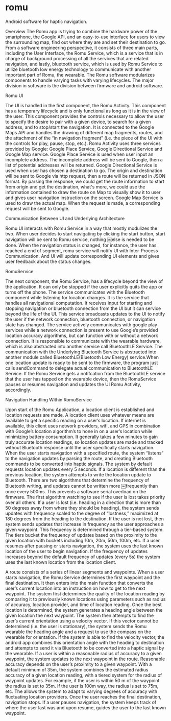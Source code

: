 romu
====

Android software for haptic navigation.

Overview
The Romu app is trying to combine the hardware power of the smartphone, the Google API, and an easy-to-use interface for users to view the surrounding map, find out where they are and set their destination to go. 
From a software engineering perspective, it consists of three main parts, including the User Interface, the Romu Service, which is a service that is in charge of background processing of all the services that are 
related navigation, and lastly, bluetooth service, which is used by Romu Service to utilize bluetooth low energy technology to communicate with another important part of Romu, the wearable.
The Romu software modularizes components to handle varying tasks with varying lifecycles. The major division in software is the division between firmware and android software.


Romu UI

The UI is handled in the first component, the Romu Activity. This component has a temporary lifecycle and is only functional as long as it is in the view of the user. This component provides the controls necessary 
to allow the user to specify the desire to pair with a given device, to search for a given address, and to stop/start the navigation. It is connected to the Google Maps API and handles the drawing of different map fragments,
routes, and the attachment of the “in navigation fragment” (i.e. the piece of the UI with the controls for play, pause, stop, etc.). Romu Activity uses three services provided by Google: Google Place Service, Google Directional
Service and Google Map service. Google Place Service is used when user input an incomplete address. The incomplete address will be sent to Google, then a list of potential addresses will be returned. Google Directional Service 
is used when user has chosen a destination to go. The origin and destination will be sent to Google via http request, then a route will be returned in JSON format. By parsing the response, we could get the route information to
start from origin and get the destination, what's more, we could use the information contained to draw the route on Map to visually show it to user and gives user navigation instruction on the screen. Google Map Service is used 
to draw the actual map. When the request is made, a corresponding request will be sent to Google.

Communication Between UI and Underlying Architecture

Romu UI interacts with Romu Service in a way that mostly modulizes the two. When user decides to start navigating by clicking the start button, start navigation will be sent to Romu service, nothing
￼else is needed to be done. When the navigation status is changed, for instance, the user has reached a end of segment, romu service will notify UI with Inter-Process Communication. And UI will update
corresponding UI elements and gives user feedback about the status changes.

RomuService

The next component, the Romu Service, has a lifecycle beyond the view of the application. It can only be stopped if the user explicitly quits the app or turns off the phone. The service communicates with the Bluetooth component 
while listening for location changes. It is the service that handles all navigational computation. It receives input for starting and stopping navigation or bluetooth connection from the UI but it can service beyond the life of the UI.
This service broadcasts updates to the UI to notify the user if the network connection, bluetooth connection, or navigation state has changed. The service actively communicates with google play services while a network connection is present 
to use Google’s provided location accuracy algorithms, but can function with or without a network connection. It is responsible to communicate with the wearable hardware, which is also abstracted into another service call BluetoothLE Service. 
The communication with the Underlying Bluetooth Service is abstracted into another module called BluetoothLE(Bluetooth Low Energy) service.When one location update is ready to be sent to the firmware, the program just calls sendCommand to delegate
actual communication to BluetoothLE Service. If the Romu Service gets a notifcation from the BluetoothLE service that the user has tapped on the wearable device, then the RomuService pauses or resumes navigation and updates the UI Romu Activity, accordingly.


Navigation Handling Within RomuService

Upon start of the Romu Application, a location client is established and location requests are made. A location client uses whatever means are available to get a specific reading on a user’s location. If internet is available, this client uses network providers, 
wifi, and GPS in combination with Google’s location algorithm’s to hone in on a user’s location while minimizing battery consumption. It generally takes a few minutes to gain truly accurate location readings, so location updates are made and tracked without Bluetooth
response until the user specifically starts navigation. When the user starts navigation with a specified route, the system “listens” to the navigation updates by parsing the route, and creating Bluetooth commands to be converted into haptic signals.
The system by default requests location updates every 5 seconds. If a location is different than the previous location, the system attempts to write the location update to Bluetooth. There are two algorithms that determine the frequency of Bluetooth writing, and updates cannot be written more
￼frequently than once every 500ms. This prevents a software serial overload on the firmware. The first algorithm watching to see if the user is lost takes priority over all others. If a user is lost (i.e. heading in a direction that is more than 50 degrees away from where they should be heading),
the system sends updates with frequency scaled to the degree of “lostness,” maximized at 180 degrees from the heading to the destination. If the user is not lost, then system sends updates that increase in frequency as the user approaches a given waypoint. This frequency is determined through a tier-based system. 
The tiers bucket the frequency of updates based on the proximity to the given location with buckets including 10m, 20m, 50m, 100m, etc. If a user resumes after pausing or starts navigation, the system uses the last known location of the user to begin navigation. If the frequency of updates increases beyond the default
frequency of updates (every 5s) the system uses the last known location from the location client.

A route consists of a series of linear segments and waypoints. When a user starts navigation, the Romu Service determines the first waypoint and the final destination. It then enters into the main function that converts the user’s current location into an instruction on how to get to the next waypoint. The system first 
determines the quality of the location reading by comparing it to previously known locations using parameters such as radius of accuracy, location provider, and time of location reading. Once the best location is determined, the system generates a heading angle between the given location the next waypoint. The system 
then attempts to find the user’s current orientation using a velocity vector. If this vector cannot be determined (i.e. the user is stationary), the system sends the Romu wearable the heading angle and a request to use the compass on the wearable for orientation. If the system is able to find the velocity vector, the android app
combines this orientation angle with the heading to destination and attempts to send it via Bluetooth to be converted into a haptic signal by the wearable. If a user is within a reasonable radius of accuracy to a given waypoint, the system updates to the next waypoint in the route. Reasonable accuracy depends on the user’s 
proximity to a given waypoint. With a default minimum of 35m, the system combines the estimated radius accuracy of a given location reading, with a tiered system for the radius of waypoint updates. For example, if the user is within 50 m of the waypoint the radius is set to 35m. If the user is 100m way, the radius is set to 75m, etc.
The allows the system to adapt to varying degrees of accuracy with fluctuating location providers. Once the user reaches the final destination, navigation stops.
If a user pauses navigation, the system keeps track of where the user last was and upon resume, guides the user to the last known waypoint.






















